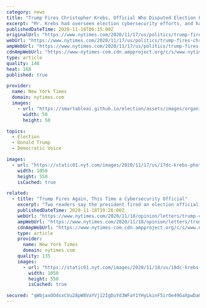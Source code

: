 ```yaml
---
category: news
title: "Trump Fires Christopher Krebs, Official Who Disputed Election Fraud Claims"
excerpt: "Mr. Krebs had overseen election cybersecurity efforts, and had joined other officials in declaring the 2020 election “the most secure in American history.”"
publishedDateTime: 2020-11-18T06:15:00Z
originalUrl: "https://www.nytimes.com/2020/11/17/us/politics/trump-fires-christopher-krebs.html"
webUrl: "https://www.nytimes.com/2020/11/17/us/politics/trump-fires-christopher-krebs.html"
ampWebUrl: "https://www.nytimes.com/2020/11/17/us/politics/trump-fires-christopher-krebs.amp.html"
cdnAmpWebUrl: "https://www-nytimes-com.cdn.ampproject.org/c/s/www.nytimes.com/2020/11/17/us/politics/trump-fires-christopher-krebs.amp.html"
type: article
quality: 148
heat: 168
published: true

provider:
  name: New York Times
  domain: nytimes.com
  images:
    - url: "https://smartableai.github.io/election/assets/images/organizations/nytimes.com-50x50.jpg"
      width: 50
      height: 50

topics:
  - Election
  - Donald Trump
  - Democratic Voice

images:
  - url: "https://static01.nyt.com/images/2020/11/17/us/17dc-krebs-photo/17dc-krebs-facebookJumbo.jpg"
    width: 1050
    height: 550
    isCached: true

related:
  - title: "Trump Fires Again, This Time a Cybersecurity Official"
    excerpt: "Two readers say the president fired an election official, Christopher Krebs, for his honesty and integrity. Also: A post-mortem on polling."
    publishedDateTime: 2020-11-18T19:26:00Z
    webUrl: "https://www.nytimes.com/2020/11/18/opinion/letters/trump-cybersecurity-dismissal.html"
    ampWebUrl: "https://www.nytimes.com/2020/11/18/opinion/letters/trump-cybersecurity-dismissal.amp.html"
    cdnAmpWebUrl: "https://www-nytimes-com.cdn.ampproject.org/c/s/www.nytimes.com/2020/11/18/opinion/letters/trump-cybersecurity-dismissal.amp.html"
    type: article
    provider:
      name: New York Times
      domain: nytimes.com
    quality: 135
    images:
      - url: "https://static01.nyt.com/images/2020/11/18/us/18dc-krebs-print/merlin_154823772_a5a1cf78-6b17-457c-b44a-78e80f318254-facebookJumbo.jpg"
        width: 1050
        height: 550
        isCached: true

secured: "qWbjaxOOdsxCVu28pW8VaYVj12IgDuYd3WFaY1YHyLkinF5irOe49GaXpwDaQzmGm+80jSML1ohG60O0nhB6VRwTG2+j+5IUOGn3FpAC9spryCVgVA7BmqYNiTYoL3tlcDmo4HdiOdRL/lRImr3Jsmm5ISFtaH8igJKc6R9SXS1MaE/C+EDT54EB3UHg6F5rWwQDpdxHG+hE1KxdiRu4VhlcU/GrnnrBiys0QEWg43zsjKUT6oe5zxp60y8BEBwIjDIldZhg2pM8m+bhygld0N3+YpLBuWW+2goUM/YSYYPRIe90aKn4EkvxR9A7J0uCVoKehUrcCtvsGihOsB9Qcu6G6iVXkCSZx1rXSyBXLWY=;7h5PPnifv2xrcjpnhB9r4Q=="
---
```


